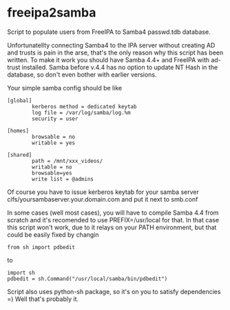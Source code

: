 # freeipa2samba
Script to populate users from FreeIPA to Samba4 passwd.tdb database.

Unfortunatellty connecting Samba4 to the IPA server without creating AD and trusts
is pain in the arse, that's the only reason why this script has been written.
To make it work you should have Samba 4.4+ and FreeIPA with ad-trust installed.
Samba before v.4.4 has no option to update NT Hash in the database, 
so don't even bother with earlier versions.

Your simple samba config should be like
```
[global]
        kerberos method = dedicated keytab
        log file = /var/log/samba/log.%m
        security = user

[homes]
        browsable = no
        writable = yes

[shared]
        path = /mnt/xxx_videos/
        writable = no
        browsable=yes
        write list = @admins
```
Of course you have to issue kerberos keytab for your samba server cifs/yoursambaserver.your.domain.com and put it next to smb.conf

In some cases (well most cases), you will have to compile Samba 4.4 from scratch and it's recomended to use PREFIX=/usr/local for that.
In that case this script won't work, due to it relays on your PATH environment, but that could be easily fixed by changin
```
from sh import pdbedit
```
to 
```
import sh
pdbedit = sh.Command("/usr/local/samba/bin/pdbedit")
```
Script also uses python-sh package, so it's on you to satisfy dependencies =)
Well that's probably it.
